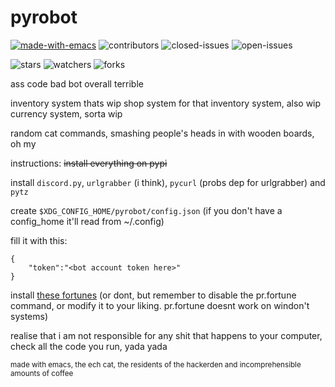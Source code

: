 # pyrobot

[![made-with-emacs](https://img.shields.io/badge/made%20with-emacs-993399.svg)](https://www.gnu.org/software/emacs/) ![contributors](https://img.shields.io/github/contributors/TheAlcanian/pyrobot?color=22BB22) ![closed-issues](https://img.shields.io/github/issues-closed-raw/TheAlcanian/pyrobot?color=00aa00) ![open-issues](https://img.shields.io/github/issues-raw/TheAlcanian/pyrobot?color=dd0000)
 
 ![stars](https://img.shields.io/github/stars/TheAlcanian/pyrobot) ![watchers](https://img.shields.io/github/watchers/TheAlcanian/pyrobot) ![forks](https://img.shields.io/github/forks/TheAlcanian/pyrobot)
 
ass code bad bot overall terrible

inventory system thats wip
shop system for that inventory system, also wip
currency system, sorta wip

random cat commands, smashing people's heads in with wooden boards, oh my

instructions:
~~install everything on pypi~~

install `discord.py`, `urlgrabber` (i think), `pycurl` (probs dep for urlgrabber) and `pytz`

create `$XDG_CONFIG_HOME/pyrobot/config.json` (if you don't have a config_home it'll read from ~/.config)

fill it with this:

```
{
    "token":"<bot account token here>"
}
```

install [these fortunes](https://github.com/ncdulo/fortune-mod-mythical-linux) (or dont, but remember to disable the pr.fortune command, or modify it to your liking. pr.fortune doesnt work on windon't systems)

realise that i am not responsible for any shit that happens to your computer, check all the code you run, yada yada

<sup>made with emacs, the ech cat, the residents of the hackerden and incomprehensible amounts of coffee</sup>
